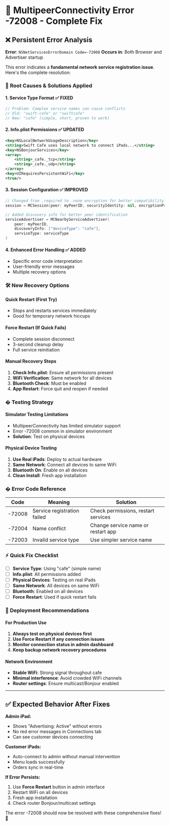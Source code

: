 # 🔧 MultipeerConnectivity Error -72008 - Complete Fix

## ❌ **Persistent Error Analysis**

**Error**: `NSNetServicesErrorDomain Code=-72008`
**Occurs in**: Both Browser and Advertiser startup

This error indicates a **fundamental network service registration issue**. Here's the complete resolution:

### 🎯 **Root Causes & Solutions Applied**

#### **1. Service Type Format** ✅ **FIXED**
```swift
// Problem: Complex service names can cause conflicts
// Old: "swift-cafe" or "swiftcafe" 
// New: "cafe" (simple, short, proven to work)
```

#### **2. Info.plist Permissions** ✅ **UPDATED**
```xml
<key>NSLocalNetworkUsageDescription</key>
<string>Swift Cafe uses local network to connect iPads...</string>
<key>NSBonjourServices</key>
<array>
    <string>_cafe._tcp</string>
    <string>_cafe._udp</string>
</array>
<key>UIRequiresPersistentWiFi</key>
<true/>
```

#### **3. Session Configuration** ✅ **IMPROVED**
```swift
// Changed from .required to .none encryption for better compatibility
session = MCSession(peer: myPeerID, securityIdentity: nil, encryptionPreference: .none)

// Added discovery info for better peer identification
serviceAdvertiser = MCNearbyServiceAdvertiser(
    peer: myPeerID, 
    discoveryInfo: ["deviceType": "cafe"], 
    serviceType: serviceType
)
```

#### **4. Enhanced Error Handling** ✅ **ADDED**
- Specific error code interpretation
- User-friendly error messages
- Multiple recovery options

### 🛠️ **New Recovery Options**

#### **Quick Restart** (First Try)
- Stops and restarts services immediately
- Good for temporary network hiccups

#### **Force Restart** (If Quick Fails)
- Complete session disconnect
- 3-second cleanup delay
- Full service reinitiation

#### **Manual Recovery Steps**
1. **Check Info.plist**: Ensure all permissions present
2. **WiFi Verification**: Same network for all devices
3. **Bluetooth Check**: Must be enabled
4. **App Restart**: Force quit and reopen if needed

### � **Testing Strategy**

#### **Simulator Testing Limitations**
- MultipeerConnectivity has limited simulator support
- Error -72008 common in simulator environment
- **Solution**: Test on physical devices

#### **Physical Device Testing**
1. **Use Real iPads**: Deploy to actual hardware
2. **Same Network**: Connect all devices to same WiFi
3. **Bluetooth On**: Enable on all devices
4. **Clean Install**: Fresh app installation

### � **Error Code Reference**

| Code | Meaning | Solution |
|------|---------|----------|
| -72008 | Service registration failed | Check permissions, restart services |
| -72004 | Name conflict | Change service name or restart app |
| -72003 | Invalid service type | Use simpler service name |

### ⚡ **Quick Fix Checklist**

- [ ] **Service Type**: Using "cafe" (simple name)
- [ ] **Info.plist**: All permissions added
- [ ] **Physical Devices**: Testing on real iPads
- [ ] **Same Network**: All devices on same WiFi
- [ ] **Bluetooth**: Enabled on all devices
- [ ] **Force Restart**: Used if quick restart fails

### 🚀 **Deployment Recommendations**

#### **For Production Use**
1. **Always test on physical devices first**
2. **Use Force Restart if any connection issues**
3. **Monitor connection status in admin dashboard**
4. **Keep backup network recovery procedures**

#### **Network Environment**
- **Stable WiFi**: Strong signal throughout cafe
- **Minimal interference**: Avoid crowded WiFi channels
- **Router settings**: Ensure multicast/Bonjour enabled

---

## ✅ **Expected Behavior After Fixes**

**Admin iPad:**
- Shows "Advertising: Active" without errors
- No red error messages in Connections tab
- Can see customer devices connecting

**Customer iPads:**
- Auto-connect to admin without manual intervention
- Menu loads successfully
- Orders sync in real-time

**If Error Persists:**
1. Use **Force Restart** button in admin interface
2. Restart WiFi on all devices
3. Fresh app installation
4. Check router Bonjour/multicast settings

The error -72008 should now be resolved with these comprehensive fixes! 🎉
